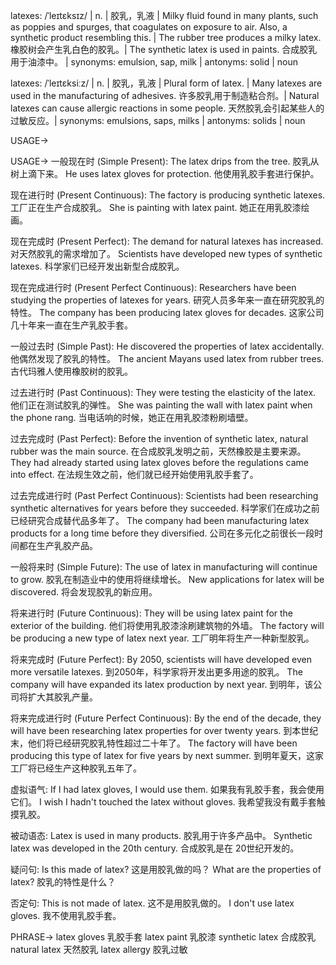 latexes: /ˈleɪtɛksɪz/ | n. | 胶乳，乳液 | Milky fluid found in many plants, such as poppies and spurges, that coagulates on exposure to air.  Also, a synthetic product resembling this. | The rubber tree produces a milky latex. 橡胶树会产生乳白色的胶乳。|  The synthetic latex is used in paints. 合成胶乳用于油漆中。 | synonyms: emulsion, sap, milk | antonyms: solid | noun

latexes: /ˈleɪtɛksiːz/ | n. | 胶乳，乳液 | Plural form of latex. |  Many latexes are used in the manufacturing of adhesives. 许多胶乳用于制造粘合剂。| Natural latexes can cause allergic reactions in some people. 天然胶乳会引起某些人的过敏反应。| synonyms: emulsions, saps, milks | antonyms: solids | noun


USAGE->

USAGE->
一般现在时 (Simple Present):
The latex drips from the tree. 胶乳从树上滴下来。
He uses latex gloves for protection. 他使用乳胶手套进行保护。

现在进行时 (Present Continuous):
The factory is producing synthetic latexes. 工厂正在生产合成胶乳。
She is painting with latex paint. 她正在用乳胶漆绘画。

现在完成时 (Present Perfect):
The demand for natural latexes has increased. 对天然胶乳的需求增加了。
Scientists have developed new types of synthetic latexes. 科学家们已经开发出新型合成胶乳。

现在完成进行时 (Present Perfect Continuous):
Researchers have been studying the properties of latexes for years. 研究人员多年来一直在研究胶乳的特性。
The company has been producing latex gloves for decades. 这家公司几十年来一直在生产乳胶手套。


一般过去时 (Simple Past):
He discovered the properties of latex accidentally. 他偶然发现了胶乳的特性。
The ancient Mayans used latex from rubber trees. 古代玛雅人使用橡胶树的胶乳。

过去进行时 (Past Continuous):
They were testing the elasticity of the latex. 他们正在测试胶乳的弹性。
She was painting the wall with latex paint when the phone rang.  当电话响的时候，她正在用乳胶漆粉刷墙壁。

过去完成时 (Past Perfect):
Before the invention of synthetic latex, natural rubber was the main source. 在合成胶乳发明之前，天然橡胶是主要来源。
They had already started using latex gloves before the regulations came into effect. 在法规生效之前，他们就已经开始使用乳胶手套了。

过去完成进行时 (Past Perfect Continuous):
Scientists had been researching synthetic alternatives for years before they succeeded. 科学家们在成功之前已经研究合成替代品多年了。
The company had been manufacturing latex products for a long time before they diversified. 公司在多元化之前很长一段时间都在生产乳胶产品。


一般将来时 (Simple Future):
The use of latex in manufacturing will continue to grow. 胶乳在制造业中的使用将继续增长。
New applications for latex will be discovered. 将会发现胶乳的新应用。

将来进行时 (Future Continuous):
They will be using latex paint for the exterior of the building. 他们将使用乳胶漆涂刷建筑物的外墙。
The factory will be producing a new type of latex next year. 工厂明年将生产一种新型胶乳。

将来完成时 (Future Perfect):
By 2050, scientists will have developed even more versatile latexes. 到2050年，科学家将开发出更多用途的胶乳。
The company will have expanded its latex production by next year. 到明年，该公司将扩大其胶乳产量。


将来完成进行时 (Future Perfect Continuous):
By the end of the decade, they will have been researching latex properties for over twenty years. 到本世纪末，他们将已经研究胶乳特性超过二十年了。
The factory will have been producing this type of latex for five years by next summer. 到明年夏天，这家工厂将已经生产这种胶乳五年了。


虚拟语气:
If I had latex gloves, I would use them. 如果我有乳胶手套，我会使用它们。
I wish I hadn't touched the latex without gloves. 我希望我没有戴手套触摸乳胶。

被动语态:
Latex is used in many products. 胶乳用于许多产品中。
Synthetic latex was developed in the 20th century. 合成胶乳是在 20世纪开发的。

疑问句:
Is this made of latex? 这是用胶乳做的吗？
What are the properties of latex? 胶乳的特性是什么？

否定句:
This is not made of latex. 这不是用胶乳做的。
I don't use latex gloves. 我不使用乳胶手套。



PHRASE->
latex gloves 乳胶手套
latex paint 乳胶漆
synthetic latex 合成胶乳
natural latex 天然胶乳
latex allergy 胶乳过敏
